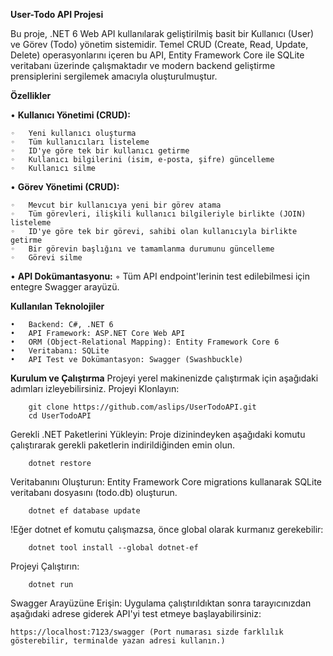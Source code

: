**User-Todo API Projesi**

Bu proje, .NET 6 Web API kullanılarak geliştirilmiş basit bir Kullanıcı (User) ve Görev (Todo) yönetim sistemidir. Temel CRUD (Create, Read, Update, Delete) operasyonlarını içeren bu API, Entity Framework Core ile SQLite veritabanı üzerinde çalışmaktadır ve modern backend geliştirme prensiplerini sergilemek amacıyla oluşturulmuştur.

**Özellikler**

•	**Kullanıcı Yönetimi (CRUD):**

	◦	Yeni kullanıcı oluşturma
	◦	Tüm kullanıcıları listeleme
	◦	ID'ye göre tek bir kullanıcı getirme
	◦	Kullanıcı bilgilerini (isim, e-posta, şifre) güncelleme
	◦	Kullanıcı silme
  
•	**Görev Yönetimi (CRUD):**

	◦	Mevcut bir kullanıcıya yeni bir görev atama
	◦	Tüm görevleri, ilişkili kullanıcı bilgileriyle birlikte (JOIN) listeleme
	◦	ID'ye göre tek bir görevi, sahibi olan kullanıcıyla birlikte getirme
	◦	Bir görevin başlığını ve tamamlanma durumunu güncelleme
	◦	Görevi silme
  
•	**API Dokümantasyonu:**
	◦	Tüm API endpoint'lerinin test edilebilmesi için entegre Swagger arayüzü.

**Kullanılan Teknolojiler**

	•	Backend: C#, .NET 6
	•	API Framework: ASP.NET Core Web API
	•	ORM (Object-Relational Mapping): Entity Framework Core 6
	•	Veritabanı: SQLite
	•	API Test ve Dokümantasyon: Swagger (Swashbuckle)
	

**Kurulum ve Çalıştırma**
Projeyi yerel makinenizde çalıştırmak için aşağıdaki adımları izleyebilirsiniz.
Projeyi Klonlayın: 

    	git clone https://github.com/aslips/UserTodoAPI.git
		cd UserTodoAPI
    
Gerekli .NET Paketlerini Yükleyin: Proje dizinindeyken aşağıdaki komutu çalıştırarak gerekli paketlerin indirildiğinden emin olun.  

    	dotnet restore
    
Veritabanını Oluşturun: Entity Framework Core migrations kullanarak SQLite veritabanı dosyasını (todo.db) oluşturun.

    	dotnet ef database update
    
!Eğer dotnet ef komutu çalışmazsa, önce global olarak kurmanız gerekebilir: 

   		dotnet tool install --global dotnet-ef

Projeyi Çalıştırın:

		dotnet run

Swagger Arayüzüne Erişin: Uygulama çalıştırıldıktan sonra tarayıcınızdan aşağıdaki adrese giderek API'yi test etmeye başlayabilirsiniz:

    https://localhost:7123/swagger (Port numarası sizde farklılık gösterebilir, terminalde yazan adresi kullanın.)
